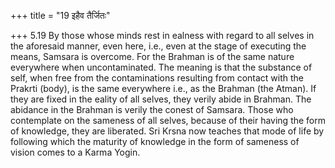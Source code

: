 +++
title = "19 इहैव तैर्जितः"

+++
5.19 By those whose minds rest in ealness with regard to all selves in
the aforesaid manner, even here, i.e., even at the stage of executing
the means, Samsara is overcome. For the Brahman is of the same nature
everywhere when uncontaminated. The meaning is that the substance of
self, when free from the contaminations resulting from contact with the
Prakrti (body), is the same everywhere i.e., as the Brahman (the Atman).
If they are fixed in the eality of all selves, they verily abide in
Brahman. The abidance in the Brahman is verily the conest of Samsara.
Those who contemplate on the sameness of all selves, because of their
having the form of knowledge, they are liberated. Sri Krsna now teaches
that mode of life by following which the maturity of knowledge in the
form of sameness of vision comes to a Karma Yogin.
